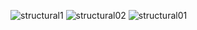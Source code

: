 
![structural1](https://user-images.githubusercontent.com/94474198/143164410-98bf06fc-cf07-4d21-a935-a50cc213fbb7.jpeg)
![structural02](https://user-images.githubusercontent.com/94474198/143164461-6023357f-2ff2-4046-95a8-51c673563eea.jpeg)
![structural01](https://user-images.githubusercontent.com/94474198/143164504-61c0a39d-0e96-4492-bc9a-626aa420f603.jpeg)
